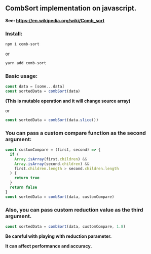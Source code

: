 ## CombSort implementation on javascript.

**See: https://en.wikipedia.org/wiki/Comb_sort**

### Install:

```js
npm i comb-sort
```

or

```js
yarn add comb-sort
```

### Basic usage:

```js
const data = [some...data]
const sortedData = combSort(data)
```

**(This is mutable operation and it will change source array)**

or

```js
const sortedData = combSort(data.slice())
```

### You can pass a custom compare function as the second argument:

```js
const customCompare = (first, second) => {
  if (
    Array.isArray(first.children) &&
    Array.isArray(second.children) &&
    first.children.length > second.children.length
  ) {
    return true
  }
  return false
}
const sortedData = combSort(data, customCompare)
```

### Also, you can pass custom reduction value as the third argument.

```js
const sortedData = combSort(data, customCompare, 1.8)
```

**Be careful with playing with reduction parameter.**

**It can affect performance and accuracy.**
